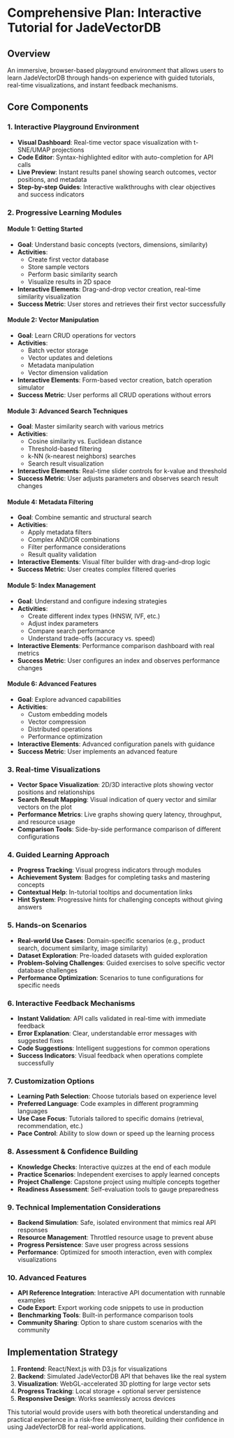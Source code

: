 # Comprehensive Plan: Interactive Tutorial for JadeVectorDB

## Overview
An immersive, browser-based playground environment that allows users to learn JadeVectorDB through hands-on experience with guided tutorials, real-time visualizations, and instant feedback mechanisms.

## Core Components

### 1. Interactive Playground Environment
- **Visual Dashboard**: Real-time vector space visualization with t-SNE/UMAP projections
- **Code Editor**: Syntax-highlighted editor with auto-completion for API calls
- **Live Preview**: Instant results panel showing search outcomes, vector positions, and metadata
- **Step-by-step Guides**: Interactive walkthroughs with clear objectives and success indicators

### 2. Progressive Learning Modules
#### Module 1: Getting Started
- **Goal**: Understand basic concepts (vectors, dimensions, similarity)
- **Activities**: 
  - Create first vector database
  - Store sample vectors
  - Perform basic similarity search
  - Visualize results in 2D space
- **Interactive Elements**: Drag-and-drop vector creation, real-time similarity visualization
- **Success Metric**: User stores and retrieves their first vector successfully

#### Module 2: Vector Manipulation
- **Goal**: Learn CRUD operations for vectors
- **Activities**:
  - Batch vector storage
  - Vector updates and deletions
  - Metadata manipulation
  - Vector dimension validation
- **Interactive Elements**: Form-based vector creation, batch operation simulator
- **Success Metric**: User performs all CRUD operations without errors

#### Module 3: Advanced Search Techniques
- **Goal**: Master similarity search with various metrics
- **Activities**:
  - Cosine similarity vs. Euclidean distance
  - Threshold-based filtering
  - k-NN (k-nearest neighbors) searches
  - Search result visualization
- **Interactive Elements**: Real-time slider controls for k-value and threshold
- **Success Metric**: User adjusts parameters and observes search result changes

#### Module 4: Metadata Filtering
- **Goal**: Combine semantic and structural search
- **Activities**:
  - Apply metadata filters
  - Complex AND/OR combinations
  - Filter performance considerations
  - Result quality validation
- **Interactive Elements**: Visual filter builder with drag-and-drop logic
- **Success Metric**: User creates complex filtered queries

#### Module 5: Index Management
- **Goal**: Understand and configure indexing strategies
- **Activities**:
  - Create different index types (HNSW, IVF, etc.)
  - Adjust index parameters
  - Compare search performance
  - Understand trade-offs (accuracy vs. speed)
- **Interactive Elements**: Performance comparison dashboard with real metrics
- **Success Metric**: User configures an index and observes performance changes

#### Module 6: Advanced Features
- **Goal**: Explore advanced capabilities
- **Activities**:
  - Custom embedding models
  - Vector compression
  - Distributed operations
  - Performance optimization
- **Interactive Elements**: Advanced configuration panels with guidance
- **Success Metric**: User implements an advanced feature

### 3. Real-time Visualizations
- **Vector Space Visualization**: 2D/3D interactive plots showing vector positions and relationships
- **Search Result Mapping**: Visual indication of query vector and similar vectors on the plot
- **Performance Metrics**: Live graphs showing query latency, throughput, and resource usage
- **Comparison Tools**: Side-by-side performance comparison of different configurations

### 4. Guided Learning Approach
- **Progress Tracking**: Visual progress indicators through modules
- **Achievement System**: Badges for completing tasks and mastering concepts
- **Contextual Help**: In-tutorial tooltips and documentation links
- **Hint System**: Progressive hints for challenging concepts without giving answers

### 5. Hands-on Scenarios
- **Real-world Use Cases**: Domain-specific scenarios (e.g., product search, document similarity, image similarity)
- **Dataset Exploration**: Pre-loaded datasets with guided exploration
- **Problem-Solving Challenges**: Guided exercises to solve specific vector database challenges
- **Performance Optimization**: Scenarios to tune configurations for specific needs

### 6. Interactive Feedback Mechanisms
- **Instant Validation**: API calls validated in real-time with immediate feedback
- **Error Explanation**: Clear, understandable error messages with suggested fixes
- **Code Suggestions**: Intelligent suggestions for common operations
- **Success Indicators**: Visual feedback when operations complete successfully

### 7. Customization Options
- **Learning Path Selection**: Choose tutorials based on experience level
- **Preferred Language**: Code examples in different programming languages
- **Use Case Focus**: Tutorials tailored to specific domains (retrieval, recommendation, etc.)
- **Pace Control**: Ability to slow down or speed up the learning process

### 8. Assessment & Confidence Building
- **Knowledge Checks**: Interactive quizzes at the end of each module
- **Practice Scenarios**: Independent exercises to apply learned concepts
- **Project Challenge**: Capstone project using multiple concepts together
- **Readiness Assessment**: Self-evaluation tools to gauge preparedness

### 9. Technical Implementation Considerations
- **Backend Simulation**: Safe, isolated environment that mimics real API responses
- **Resource Management**: Throttled resource usage to prevent abuse
- **Progress Persistence**: Save user progress across sessions
- **Performance**: Optimized for smooth interaction, even with complex visualizations

### 10. Advanced Features
- **API Reference Integration**: Interactive API documentation with runnable examples
- **Code Export**: Export working code snippets to use in production
- **Benchmarking Tools**: Built-in performance comparison tools
- **Community Sharing**: Option to share custom scenarios with the community

## Implementation Strategy

1. **Frontend**: React/Next.js with D3.js for visualizations
2. **Backend**: Simulated JadeVectorDB API that behaves like the real system
3. **Visualization**: WebGL-accelerated 3D plotting for large vector sets
4. **Progress Tracking**: Local storage + optional server persistence
5. **Responsive Design**: Works seamlessly across devices

This tutorial would provide users with both theoretical understanding and practical experience in a risk-free environment, building their confidence in using JadeVectorDB for real-world applications.